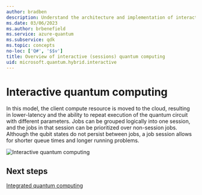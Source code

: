 ```yaml
---
author: bradben
description: Understand the architecture and implementation of interactive (sessions) quantum computing.
ms.date: 03/06/2023
ms.author: brbenefield
ms.service: azure-quantum
ms.subservice: qdk
ms.topic: concepts
no-loc: ['Q#', '$$v']
title: Overview of interactive (sessions) quantum computing
uid: microsoft.quantum.hybrid.interactive
---
```


# Interactive quantum computing

In this model, the client compute resource is moved to the cloud, resulting in lower-latency and the ability to repeat execution of the quantum circuit with different parameters. Jobs can be grouped logically into one session, and the jobs in that session can be prioritized over non-session jobs.  Although the qubit states do not persist between jobs, a job session allows for shorter queue times and longer running problems.

![Interactive quantum computing](~/media/hybrid/interactive.png)

## Next steps

[Integrated quantum computing](xref:microsoft.quantum.hybrid.integrated)